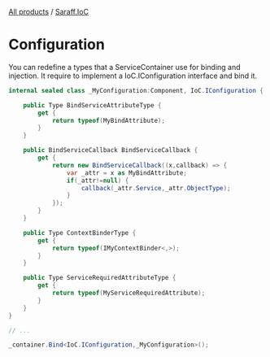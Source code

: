 [All products](../) / [Saraff.IoC](./index.md)
# Configuration
You can redefine a types that a ServiceContainer use for binding and injection. It require to implement a IoC.IConfiguration interface and bind it.
```c#
internal sealed class _MyConfiguration:Component, IoC.IConfiguration {

    public Type BindServiceAttributeType {
        get {
            return typeof(MyBindAttribute);
        }
    }

    public BindServiceCallback BindServiceCallback {
        get {
            return new BindServiceCallback((x,callback) => {
                var _attr = x as MyBindAttribute;
                if(_attr!=null) {
                    callback(_attr.Service,_attr.ObjectType);
                }
            });
        }
    }

    public Type ContextBinderType {
        get {
            return typeof(IMyContextBinder<,>);
        }
    }

    public Type ServiceRequiredAttributeType {
        get {
            return typeof(MyServiceRequiredAttribute);
        }
    }
}

// ...

_container.Bind<IoC.IConfiguration,_MyConfiguration>();
```